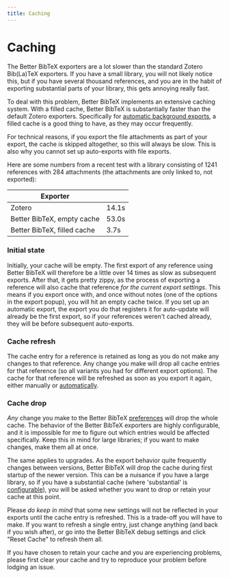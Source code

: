 ```yaml
---
title: Caching
---
```


# Caching

The Better BibTeX exporters are a lot slower than the standard Zotero Bib(La)TeX exporters. If you have a small library,
you will not likely notice this, but if you have several thousand references, and you are in the habit of exporting
substantial parts of your library, this gets annoying really fast.

To deal with this problem, Better BibTeX implements an extensive caching system. With a filled cache, Better BibTeX is
substantially faster than the default Zotero exporters.  Specifically for [automatic background
exports](pull-export.html), a filled cache is a good thing to have, as they may occur frequently.

For technical reasons, if you export the file attachments as part of your export, the cache is skipped altogether, so
this will always be slow. This is also why you cannot set up auto-exports with file exports.

Here are some numbers from a recent test with a library
consisting of 1241 references with 284 attachments (the attachments are only linked to, not exported):

| Exporter                    |                      |
| --------------------        | -------------------- |
| Zotero                      | 14.1s                |
| Better BibTeX, empty cache  | 53.0s                |
| Better BibTeX, filled cache |  3.7s                |


### Initial state

Initially, your cache will be empty. The first export of any reference using Better BibTeX will therefore be a little
over 14 times as slow as subsequent exports. After that, it gets pretty zippy, as the process of exporting a reference
will also cache that reference *for the current export settings*. This means if you export once with, and once without
notes (one of the options in the export popup), you will hit an empty cache twice. If you set up an automatic export,
the export you do that registers it for auto-update will already be the first export, so if your references weren't
cached already, they will be before subsequent auto-exports.

### Cache refresh

The cache entry for a reference is retained as long as you do not make any changes to that reference. Any change you
make will drop all cache entries for that reference (so all variants you had for different export options). The cache
for that reference will be refreshed as soon as you export it again, either manually or
[automatically](pull-export.html).

### Cache drop

*Any* change you make to the Better BibTeX [preferences](configuration.html) will drop the whole cache. The behavior of
the Better BibTeX exporters are highly configurable, and it is impossible for me to figure out which entries would be
affected specifically. Keep this in mind for large libraries; if you want to make changes, make them all at once.

The same applies to upgrades. As the export behavior quite frequently changes between versions, Better BibTeX will drop
the cache during first startup of the newer version. This can be a nuisance if you have a large library, so if you have
a substantial cache (where 'substantial' is [configurable](configuration.html#hidden)), you will be asked whether you
want to drop or retain your cache at this point.

Please *do keep in mind* that some new settings will not be reflected in your exports until the cache entry is
refreshed. This is a trade-off you will have to make. If you want to refresh a single entry, just change anything (and
back if you wish after), or go into the Better BibTeX debug settings and click "Reset Cache" to refresh them all.

If you have chosen to retain your cache and you are experiencing problems, please first clear your cache and try to
reproduce your problem before lodging an issue.
